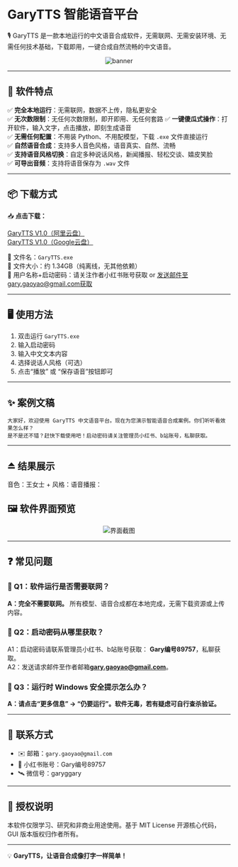 # GaryTTS 智能语音平台

🎙️ GaryTTS 是一款本地运行的中文语音合成软件，无需联网、无需安装环境、无需任何技术基础，下载即用，一键合成自然流畅的中文语音。

<p align="center"> <img src="https://github.com/user-attachments/assets/b74cd75e-34da-46c0-89d0-9d16fbd149e9" alt="banner" /> </p>


---

## 🧩 软件特点

✅ **完全本地运行**：无需联网，数据不上传，隐私更安全  
✅ **无次数限制**：无任何次数限制，即开即用、无任何套路
✅ **一键傻瓜式操作**：打开软件，输入文字，点击播放，即刻生成语音  
✅ **无需任何配置**：不用装 Python、不用配模型，下载 `.exe` 文件直接运行  
✅ **自然语音合成**：支持多人音色风格，语音真实、自然、流畅  
✅ **支持语音风格切换**：自定多种说话风格，新闻播报、轻松交谈、嬉皮笑脸  
✅ **可导出音频**：支持将语音保存为 `.wav` 文件  

---

## 📦 下载方式

📥 **点击下载：** 

[GaryTTS V1.0（阿里云盘）](https://www.alipan.com/s/yyh1oT48QkG)  
[GaryTTS V1.0（Google云盘）](https://drive.google.com/file/d/13qG9c7UpZoKC8J5KwIEzIt41Tpd3zJd8/view?usp=sharing)

📁 文件名：`GaryTTS.exe`  
📌 文件大小：约 1.34GB（纯离线，无其他依赖）  
🔐 用户名称+启动密码：请关注作者小红书账号获取 or 发送邮件至gary.gaoyao@gmail.com获取

---

## 🖥️ 使用方法

1. 双击运行 `GaryTTS.exe`  
2. 输入启动密码  
3. 输入中文文本内容  
4. 选择说话人风格（可选）  
5. 点击“播放” 或 “保存语音”按钮即可

---

## ✨ 案例文稿

```text
大家好，欢迎使用 GaryTTS 中文语音平台。现在为您演示智能语音合成案例。你们听听看效果怎么样？
是不是还不错？赶快下载使用吧！启动密码请关注管理员小红书、b站账号，私聊获取。
```
---

## ⏏️ 结果展示
音色：王女士 + 风格：语音播报：


## 🖼️ 软件界面预览

<p align="center">
  <img src="https://github.com/user-attachments/assets/ce05e912-6ecc-42d0-b6aa-6097559ba015" alt="界面截图" />
</p>


---

## ❓ 常见问题

### 💬 Q1：软件运行是否需要联网？
**A：完全不需要联网。** 所有模型、语音合成都在本地完成，无需下载资源或上传内容。

### 💬 Q2：启动密码从哪里获取？
A1：启动密码请联系管理员小红书、b站账号获取： **Gary编号89757**，私聊获取。  
A2：发送请求邮件至作者邮箱**gary.gaoyao@gmail.com**。

### 💬 Q3：运行时 Windows 安全提示怎么办？
**A：请点击“更多信息” -> “仍要运行”。软件无毒，若有疑虑可自行查杀验证。**

---

## 📮 联系方式

- ✉️ 邮箱：`gary.gaoyao@gmail.com`  
- 📢 小红书账号：Gary编号89757
- 🛰️ 微信号：garyggary

---

## 📄 授权说明

本软件仅限学习、研究和非商业用途使用。基于 MIT License 开源核心代码，GUI 版本版权归作者所有。

---

💡 **GaryTTS，让语音合成像打字一样简单！**
